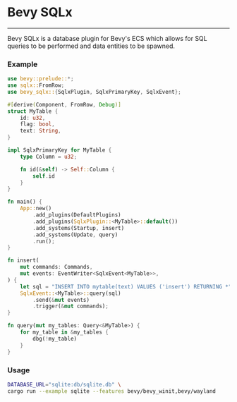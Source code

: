 # Bevy SQLx
-----

Bevy SQLx is a database plugin for Bevy's ECS which allows for SQL queries to
be performed and data entities to be spawned.


### Example

```rust
use bevy::prelude::*;
use sqlx::FromRow;
use bevy_sqlx::{SqlxPlugin, SqlxPrimaryKey, SqlxEvent};

#[derive(Component, FromRow, Debug)]
struct MyTable {
    id: u32,
    flag: bool,
    text: String,
}

impl SqlxPrimaryKey for MyTable {
    type Column = u32;

    fn id(&self) -> Self::Column {
        self.id
    }
}

fn main() {
    App::new()
        .add_plugins(DefaultPlugins)
        .add_plugins(SqlxPlugin::<MyTable>::default())
        .add_systems(Startup, insert)
        .add_systems(Update, query)
        .run();
}

fn insert(
    mut commands: Commands,
    mut events: EventWriter<SqlxEvent<MyTable>>,
) {
    let sql = "INSERT INTO mytable(text) VALUES ('insert') RETURNING *";
    SqlxEvent::<MyTable>::query(sql)
        .send(&mut events)
        .trigger(&mut commands);
}

fn query(mut my_tables: Query<&MyTable>) {
    for my_table in &my_tables {
        dbg(!my_table)
    }
}
```

### Usage

```sh
DATABASE_URL="sqlite:db/sqlite.db" \
cargo run --example sqlite --features bevy/bevy_winit,bevy/wayland
```
